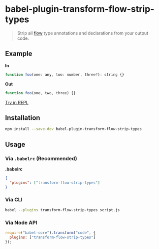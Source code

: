 # babel-plugin-transform-flow-strip-types

> Strip all [flow](http://flowtype.org) type annotations and declarations from your output code.

## Example

**In**

```javascript
function foo(one: any, two: number, three?): string {}
```

**Out**

```javascript
function foo(one, two, three) {}
```

[Try in REPL](http://babeljs.io/repl/#?babili=false&evaluate=true&lineWrap=false&presets=react&code=function%20foo(one%3A%20any%2C%20two%3A%20number%2C%20three%3F)%3A%20string%20%7B%7D&experimental=false&loose=false&spec=false&playground=false&stage=0
)

## Installation

```sh
npm install --save-dev babel-plugin-transform-flow-strip-types
```

## Usage

### Via `.babelrc` (Recommended)

**.babelrc**

```json
{
  "plugins": ["transform-flow-strip-types"]
}
```

### Via CLI

```sh
babel --plugins transform-flow-strip-types script.js
```

### Via Node API

```javascript
require("babel-core").transform("code", {
  plugins: ["transform-flow-strip-types"]
});
```
